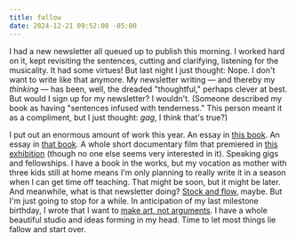 ```yaml
---
title: fallow
date: 2024-12-21 09:52:00 -05:00
---
```


I had a new newsletter all queued up to publish this morning. I worked hard on it, kept revisiting the sentences, cutting and clarifying, listening for the musicality. It had some virtues! But last night I just thought: Nope. I don't want to write like that anymore. My newsletter writing — and thereby my *thinking* — has been, well, the dreaded  "thoughtful," perhaps clever at best. But would I sign up for my newsletter? I wouldn't. (Someone described my book as having "sentences infused with tenderness." This person meant it as a compliment, but I just thought: *gag*, I think that's true?)

I put out an enormous amount of work this year. An essay in [this book](https://mitpress.mit.edu/9780262048651/interrogative-design/). An essay in [that book](https://www.simonandschuster.com/books/Get-in-the-Game/The-San-Francisco-Museum-of-Modern-Art/9781962098038). A whole short documentary film that premiered in [this exhibition](https://museum-gestaltung.ch/en/exhibition/design-all-diversity-norm) (though no one else seems very interested in it). Speaking gigs and fellowships. I have a book in the works, but my vocation as mother with three kids still at home means I'm only planning to really write it in a season when I can get time off 
teaching. That might be soon, but it might be later. And meanwhile, what is that newsletter doing? [Stock and flow](https://snarkmarket.com/2010/4890/), maybe. But I'm just going to stop for a while. In anticipation of my last milestone birthday, I wrote that I want to [make art, not arguments](https://sarahendren.com/2022/12/19/art-not-argument/). I have a whole beautiful studio and ideas forming in my head. Time to let most things lie fallow and start over.